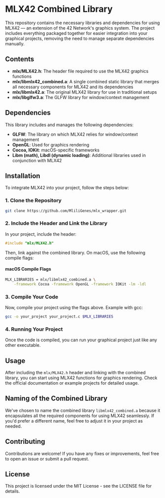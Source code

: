 # MLX42 Combined Library

This repository contains the necessary libraries and dependencies for using MLX42 — an extension of the 42 Network's graphics system. The project includes everything packaged together for easier integration into your graphical projects, removing the need to manage separate dependencies manually.

## Contents

- **mlx/MLX42.h**: The header file required to use the MLX42 graphics functions
- **mlx/libmlx42_combined.a**: A single combined static library that merges all necessary components for MLX42 and its dependencies
- **mlx/libmlx42.a**: The original MLX42 library for use in traditional setups
- **mlx/libglfw3.a**: The GLFW library for window/context management

## Dependencies

This library includes and manages the following dependencies:

- **GLFW**: The library on which MLX42 relies for window/context management
- **OpenGL**: Used for graphics rendering
- **Cocoa, IOKit**: macOS-specific frameworks
- **Libm (math), Libdl (dynamic loading)**: Additional libraries used in conjunction with MLX42

## Installation

To integrate MLX42 into your project, follow the steps below:

### 1. Clone the Repository

```bash
git clone https://github.com/MliliGenes/mlx_wrapper.git
```

### 2. Include the Header and Link the Library

In your project, include the header:

```c
#include "mlx/MLX42.h"
```

Then, link against the combined library. On macOS, use the following compile flags:

#### macOS Compile Flags

```bash
MLX_LIBRARIES = mlx/libmlx42_combined.a \
    -framework Cocoa -framework OpenGL -framework IOKit -lm -ldl
```

### 3. Compile Your Code

Now, compile your project using the flags above. Example with gcc:

```bash
gcc -o your_project your_project.c $MLX_LIBRARIES
```

### 4. Running Your Project

Once the code is compiled, you can run your graphical project just like any other executable.

## Usage

After including the `mlx/MLX42.h` header and linking with the combined library, you can start using MLX42 functions for graphics rendering. Check the official documentation or example projects for detailed usage.

## Naming of the Combined Library

We've chosen to name the combined library `libmlx42_combined.a` because it encapsulates all the required components for using MLX42 seamlessly. If you'd prefer a different name, feel free to adjust it in your project as needed.

## Contributing

Contributions are welcome! If you have any fixes or improvements, feel free to open an issue or submit a pull request.

## License

This project is licensed under the MIT License - see the LICENSE file for details.